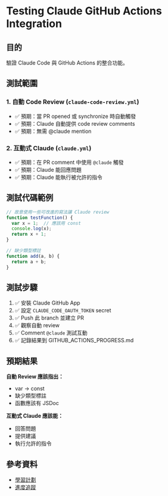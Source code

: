 # Testing Claude GitHub Actions Integration

## 目的

驗證 Claude Code 與 GitHub Actions 的整合功能。

## 測試範圍

### 1. 自動 Code Review (`claude-code-review.yml`)
- ✅ 預期：當 PR opened 或 synchronize 時自動觸發
- ✅ 預期：Claude 自動提供 code review comments
- ✅ 預期：無需 @claude mention

### 2. 互動式 Claude (`claude.yml`)
- ✅ 預期：在 PR comment 中使用 `@claude` 觸發
- ✅ 預期：Claude 能回應問題
- ✅ 預期：Claude 能執行被允許的指令

## 測試代碼範例

```typescript
// 故意使用一些可改進的寫法讓 Claude review
function testFunction() {
  var x = 1;  // 應該用 const
  console.log(x);
  return x + 1;
}

// 缺少類型標註
function add(a, b) {
  return a + b;
}
```

## 測試步驟

1. ✅ 安裝 Claude GitHub App
2. ✅ 設定 `CLAUDE_CODE_OAUTH_TOKEN` secret
3. ✅ Push 此 branch 並建立 PR
4. ✅ 觀察自動 review
5. ✅ Comment `@claude` 測試互動
6. ✅ 記錄結果到 GITHUB_ACTIONS_PROGRESS.md

## 預期結果

**自動 Review 應該指出：**
- var → const
- 缺少類型標註
- 函數應該有 JSDoc

**互動式 Claude 應該能：**
- 回答問題
- 提供建議
- 執行允許的指令

## 參考資料

- [學習計劃](./GITHUB_ACTIONS_LEARNING_PLAN.md)
- [進度追蹤](./GITHUB_ACTIONS_PROGRESS.md)